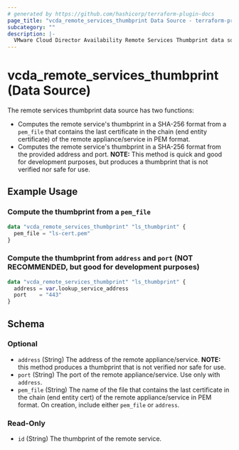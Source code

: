```yaml
---
# generated by https://github.com/hashicorp/terraform-plugin-docs
page_title: "vcda_remote_services_thumbprint Data Source - terraform-provider-for-vmware-cloud-director-availability"
subcategory: ""
description: |-
  VMware Cloud Director Availability Remote Services Thumbprint data source.
---
```


# vcda_remote_services_thumbprint (Data Source)

The remote services thumbprint data source has two functions:

- Computes the remote service's thumbprint in a SHA-256 format from a `pem_file` that contains the
  last certificate in the chain (end entity certificate) of the remote appliance/service in PEM format.
- Computes the remote service's thumbprint in a SHA-256 format from the provided address and port.
  **NOTE:** This method is quick and good for development purposes, but produces a thumbprint that is not verified nor
  safe for use.

## Example Usage

### Compute the thumbprint from a `pem_file`

```terraform
data "vcda_remote_services_thumbprint" "ls_thumbprint" {
  pem_file = "ls-cert.pem"
}
```

### Compute the thumbprint from `address` and `port` (NOT RECOMMENDED, but good for development purposes)

```terraform
data "vcda_remote_services_thumbprint" "ls_thumbprint" {
  address = var.lookup_service_address
  port    = "443"
}
```

<!-- schema generated by tfplugindocs -->

## Schema

### Optional

- `address` (String) The address of the remote appliance/service. **NOTE:** this method produces a thumbprint that is
  not verified nor safe for use.
- `port` (String) The port of the remote appliance/service. Use only with `address`.
- `pem_file` (String) The name of the file that contains the last certificate in the chain (end entity
  cert) of the remote appliance/service in PEM format.
  On creation, include either `pem_file` or `address`.

### Read-Only

- `id` (String) The thumbprint of the remote service.
